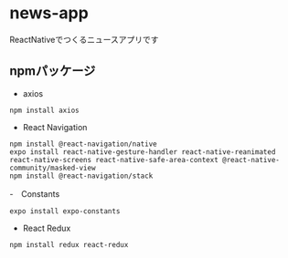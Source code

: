 # news-app
ReactNativeでつくるニュースアプリです

## npmパッケージ
- axios

```
npm install axios
```

- React Navigation

```
npm install @react-navigation/native
expo install react-native-gesture-handler react-native-reanimated react-native-screens react-native-safe-area-context @react-native-community/masked-view
npm install @react-navigation/stack
```

-　Constants

```
expo install expo-constants
```

- React Redux

```
npm install redux react-redux
```
